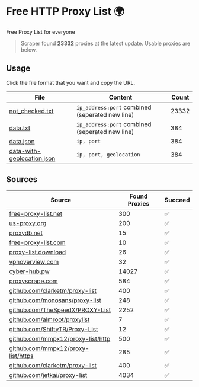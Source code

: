 
# Free HTTP Proxy List 🌍

Free Proxy List for everyone

> Scraper found **23332** proxies at the latest update. Usable proxies are below.

## Usage

Click the file format that you want and copy the URL.


|File|Content|Count|
|----|-------|-----|
|[not_checked.txt](https://raw.githubusercontent.com/yemixzy/proxy-list/main/proxy-list/not_checked.txt)|`ip_address:port` combined (seperated new line)|23332|
|[data.txt](https://raw.githubusercontent.com/yemixzy/proxy-list/main/proxy-list/data.txt)|`ip_address:port` combined (seperated new line)|384|
|[data.json](https://raw.githubusercontent.com/yemixzy/proxy-list/main/proxy-list/data.json)|`ip, port`|384|
|[data-with-geolocation.json](https://raw.githubusercontent.com/yemixzy/proxy-list/main/proxy-list/data-with-geolocation.json)|`ip, port, geolocation`|384|

## Sources

|Source|Found Proxies|Succeed|
|------|-------------|-------|
|[free-proxy-list.net](https://free-proxy-list.net)|300|✅|
|[us-proxy.org](https://www.us-proxy.org)|200|✅|
|[proxydb.net](http://proxydb.net)|15|✅|
|[free-proxy-list.com](https://free-proxy-list.com/?page=&port=&type%5B%5D=http&type%5B%5D=https&up_time=0&search=Search)|10|✅|
|[proxy-list.download](https://www.proxy-list.download/HTTP)|26|✅|
|[vpnoverview.com](https://vpnoverview.com/privacy/anonymous-browsing/free-proxy-servers)|32|✅|
|[cyber-hub.pw](https://cyber-hub.pw/statics/proxy.txt)|14027|✅|
|[proxyscrape.com](https://api.proxyscrape.com/v2/?request=displayproxies&protocol=http&timeout=10000&country=all&ssl=all&anonymity=all)|584|✅|
|[github.com/clarketm/proxy-list](https://raw.githubusercontent.com/clarketm/proxy-list/master/proxy-list-raw.txt)|400|✅|
|[github.com/monosans/proxy-list](https://raw.githubusercontent.com/monosans/proxy-list/main/proxies/http.txt)|248|✅|
|[github.com/TheSpeedX/PROXY-List](https://raw.githubusercontent.com/TheSpeedX/PROXY-List/master/http.txt)|2252|✅|
|[github.com/almroot/proxylist](https://raw.githubusercontent.com/almroot/proxylist/master/list.txt)|7|✅|
|[github.com/ShiftyTR/Proxy-List](https://raw.githubusercontent.com/ShiftyTR/Proxy-List/master/http.txt)|12|✅|
|[github.com/mmpx12/proxy-list/http](https://raw.githubusercontent.com/mmpx12/proxy-list/master/http.txt)|500|✅|
|[github.com/mmpx12/proxy-list/https](https://raw.githubusercontent.com/mmpx12/proxy-list/master/https.txt)|285|✅|
|[github.com/clarketm/proxy-list](https://raw.githubusercontent.com/clarketm/proxy-list/master/proxy-list-raw.txt)|400|✅|
|[github.com/jetkai/proxy-list](https://raw.githubusercontent.com/jetkai/proxy-list/main/online-proxies/txt/proxies.txt)|4034|✅|



